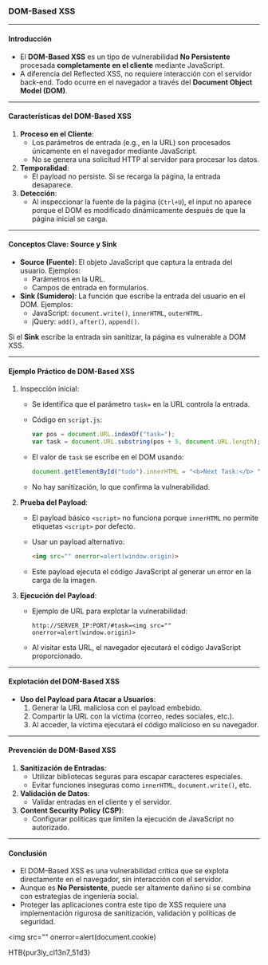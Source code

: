 ###  DOM-Based XSS

---

#### **Introducción**

- El **DOM-Based XSS** es un tipo de vulnerabilidad **No Persistente** procesada **completamente en el cliente** mediante JavaScript.
- A diferencia del Reflected XSS, no requiere interacción con el servidor back-end. Todo ocurre en el navegador a través del **Document Object Model (DOM)**.

---

#### **Características del DOM-Based XSS**

1. **Proceso en el Cliente**:
    - Los parámetros de entrada (e.g., en la URL) son procesados únicamente en el navegador mediante JavaScript.
    - No se genera una solicitud HTTP al servidor para procesar los datos.
2. **Temporalidad**:
    - El payload no persiste. Si se recarga la página, la entrada desaparece.
3. **Detección**:
    - Al inspeccionar la fuente de la página (`Ctrl+U`), el input no aparece porque el DOM es modificado dinámicamente después de que la página inicial se carga.

---

#### **Conceptos Clave: Source y Sink**

- **Source (Fuente)**: El objeto JavaScript que captura la entrada del usuario. Ejemplos:
    - Parámetros en la URL.
    - Campos de entrada en formularios.
- **Sink (Sumidero)**: La función que escribe la entrada del usuario en el DOM. Ejemplos:
    - JavaScript: `document.write()`, `innerHTML`, `outerHTML`.
    - jQuery: `add()`, `after()`, `append()`.

Si el **Sink** escribe la entrada sin sanitizar, la página es vulnerable a DOM XSS.

---

#### **Ejemplo Práctico de DOM-Based XSS**

1. Inspección inicial:
    
    - Se identifica que el parámetro `task=` en la URL controla la entrada.
    - Código en `script.js`:
        
        ```javascript
        var pos = document.URL.indexOf("task=");
        var task = document.URL.substring(pos + 5, document.URL.length);
        ```
        
    - El valor de `task` se escribe en el DOM usando:
        
        ```javascript
        document.getElementById("todo").innerHTML = "<b>Next Task:</b> " + decodeURIComponent(task);
        ```
        
    - No hay sanitización, lo que confirma la vulnerabilidad.
2. **Prueba del Payload**:
    
    - El payload básico `<script>` no funciona porque `innerHTML` no permite etiquetas `<script>` por defecto.
    - Usar un payload alternativo:
        
        ```html
        <img src="" onerror=alert(window.origin)>
        ```
        
    - Este payload ejecuta el código JavaScript al generar un error en la carga de la imagen.
3. **Ejecución del Payload**:
    
    - Ejemplo de URL para explotar la vulnerabilidad:
        
        ```
        http://SERVER_IP:PORT/#task=<img src="" onerror=alert(window.origin)>
        ```
        
    - Al visitar esta URL, el navegador ejecutará el código JavaScript proporcionado.

---

#### **Explotación del DOM-Based XSS**

- **Uso del Payload para Atacar a Usuarios**:
    1. Generar la URL maliciosa con el payload embebido.
    2. Compartir la URL con la víctima (correo, redes sociales, etc.).
    3. Al acceder, la víctima ejecutará el código malicioso en su navegador.

---

#### **Prevención de DOM-Based XSS**

1. **Sanitización de Entradas**:
    - Utilizar bibliotecas seguras para escapar caracteres especiales.
    - Evitar funciones inseguras como `innerHTML`, `document.write()`, etc.
2. **Validación de Datos**:
    - Validar entradas en el cliente y el servidor.
3. **Content Security Policy (CSP)**:
    - Configurar políticas que limiten la ejecución de JavaScript no autorizado.

---

#### **Conclusión**

- El DOM-Based XSS es una vulnerabilidad crítica que se explota directamente en el navegador, sin interacción con el servidor.
- Aunque es **No Persistente**, puede ser altamente dañino si se combina con estrategias de ingeniería social.
- Proteger las aplicaciones contra este tipo de XSS requiere una implementación rigurosa de sanitización, validación y políticas de seguridad.


<img src="" onerror=alert(document.cookie)
	 
HTB{pur3ly_cl13n7_51d3}